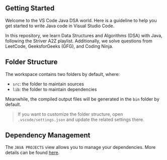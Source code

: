 ## Getting Started

Welcome to the VS Code Java DSA world. Here is a guideline to help you get started to write Java code in Visual Studio Code.

In this repository, we learn Data Structures and Algorithms (DSA) with Java, following the Striver A2Z playlist. Additionally, we solve questions from LeetCode, GeeksforGeeks (GFG), and Coding Ninja.

## Folder Structure

The workspace contains two folders by default, where:

- `src`: the folder to maintain sources
- `lib`: the folder to maintain dependencies

Meanwhile, the compiled output files will be generated in the `bin` folder by default.

> If you want to customize the folder structure, open `.vscode/settings.json` and update the related settings there.

## Dependency Management

The `JAVA PROJECTS` view allows you to manage your dependencies. More details can be found [here](https://github.com/microsoft/vscode-java-dependency#manage-dependencies).
